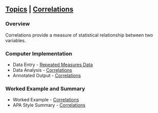 ## [Topics](../Topics) | [Correlations](../Topics/correlations.md)

### Overview

Correlations provide a measure of statistical relationship between two variables.

### Computer Implementation

- Data Entry - [Repeated Measures Data](../jamovi/data-entry/repeateddata.md)
- Data Analysis - [Correlations](../jamovi/data-analysis/correlations.md)
- Annotated Output - [Correlations](../jamovi/annotated-output/correlations.md)

### Worked Example and Summary

- Worked Example - [Correlations](../Calculations/worked-examples/correlations.md)
- APA Style Summary - [Correlations](../Summaries/summarized-examples/correlations.md)
